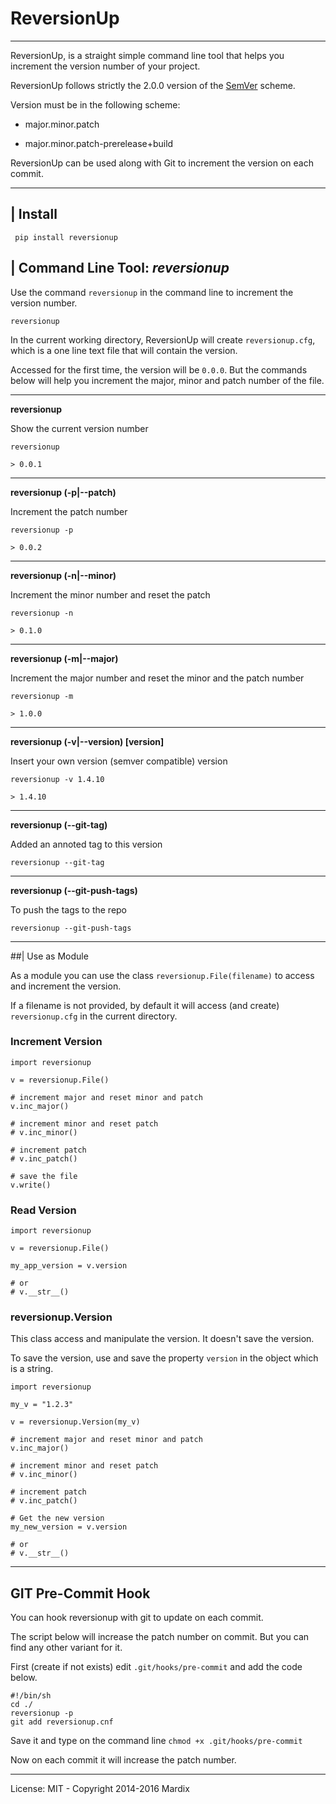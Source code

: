 # ReversionUp
---

ReversionUp, is a straight simple command line tool that helps you increment the version number
of your project.

ReversionUp follows strictly the 2.0.0 version of the [SemVer](http://semver.org/) scheme.

Version must be in the following scheme:

- major.minor.patch
   
- major.minor.patch-prerelease+build

ReversionUp can be used along with Git to increment the version on each commit. 


---

## | Install

     pip install reversionup
    

## | Command Line Tool: *reversionup*

Use the command `reversionup` in the command line to increment the version number.

	reversionup 
	
In the current working directory, ReversionUp will create `reversionup.cfg`, which is a one line text file that will contain the version.

Accessed for the first time, the version will be `0.0.0`. But the commands below will help you increment the major, minor and patch number of the file.

---

**reversionup**

Show the current version number

	reversionup

 	> 0.0.1

---

**reversionup (-p|--patch)**

Increment the patch number

	reversionup -p

 	> 0.0.2

---

**reversionup (-n|--minor)**

Increment the minor number and reset the patch

	reversionup -n

 	> 0.1.0

---

**reversionup (-m|--major)**

Increment the major number and reset the minor and the patch number

	reversionup -m

 	> 1.0.0


---


**reversionup (-v|--version) [version]**

Insert your own version (semver compatible) version

	reversionup -v 1.4.10

	> 1.4.10

---


**reversionup (--git-tag)**

Added an annoted tag to this version

	reversionup --git-tag

	
---


**reversionup (--git-push-tags)**

To push the tags to the repo

	reversionup --git-push-tags

---


##| Use as Module

As a module you can use the class `reversionup.File(filename)` to access and increment the version.

If a filename is not provided, by default it will access (and create) `reversionup.cfg` in
the current directory.


### Increment Version 

	import reversionup
	
	v = reversionup.File()
	
	# increment major and reset minor and patch
	v.inc_major()
	
	# increment minor and reset patch
	# v.inc_minor()
	
	# increment patch
	# v.inc_patch()
	
	# save the file
	v.write()
	
### Read Version

	import reversionup

	v = reversionup.File()
	
	my_app_version = v.version 
	
	# or
	# v.__str__()



### reversionup.Version

This class access and manipulate the version. It doesn't save the version.

To save the version, use and save the property `version` in the object which is a string.


	import reversionup

	my_v = "1.2.3"

	v = reversionup.Version(my_v)

	# increment major and reset minor and patch
	v.inc_major()

	# increment minor and reset patch
	# v.inc_minor()

	# increment patch
	# v.inc_patch()

	# Get the new version
	my_new_version = v.version

	# or
	# v.__str__()

---

## GIT Pre-Commit Hook

You can hook reversionup with git to update on each commit.

The script below will increase the patch number on commit. But you can find any other variant for it.

First (create if not exists) edit `.git/hooks/pre-commit` and add the code below.

	#!/bin/sh
	cd ./
	reversionup -p
	git add reversionup.cnf

Save it and type on the command line `chmod +x .git/hooks/pre-commit`

Now on each commit it will increase the patch number.

---

License: MIT - Copyright 2014-2016 Mardix
